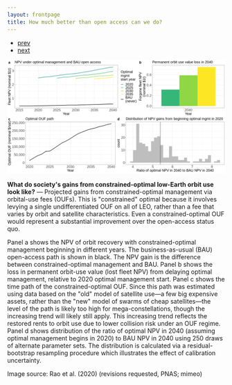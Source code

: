 ```yaml
---
layout: frontpage
title: How much better than open access can we do?
---
```


<div class="navbar">
  <div class="navbar-inner">
      <ul class="nav">
          <li><a href="biffplot3.html">prev</a></li>
          <li><a href="apo_peri_overlay.html">next</a></li>
      </ul>
  </div>
</div>

![The gains from optimal orbit management](../../assets/bigpublpics/value_diff_1.png)

**What do society's gains from constrained-optimal low-Earth orbit use look like?** &mdash; Projected gains from constrained-optimal management via orbital-use fees (OUFs). This is "constrained" optimal because it involves levying a single undifferentiated OUF on all of LEO, rather than a fee that varies by orbit and satellite characteristics. Even a constrained-optimal OUF would represent a substantial improvement over the open-access status quo.

Panel a shows the NPV of orbit recovery with constrained-optimal management beginning in different years. The business-as-usual (BAU) open-access path is shown in black. The NPV gain is the difference between constrained-optimal management and BAU.  Panel b shows the loss in permanent orbit-use value (lost fleet NPV) from delaying optimal management, relative to 2020 optimal management start. Panel c shows the time path of the constrained-optimal OUF. Since this path was estimated using data based on the "old" model of satellite use&mdash;a few big expensive assets, rather than the "new" model of swarms of cheap satellites&mdash;the level of the path is likely too high for mega-constellations, though the increasing trend will likely still apply. This increasing trend reflects the restored rents to orbit use due to lower collision risk under an OUF regime. Panel d shows distribution of the ratio of optimal NPV in 2040 (assuming optimal management begins in 2020) to BAU NPV in 2040 using 250 draws of alternate parameter sets. The distribution is calculated via a residual-bootstrap resampling procedure which illustrates the effect of calibration uncertainty.

Image source: Rao et al. (2020) (revisions requested, PNAS; mimeo)

